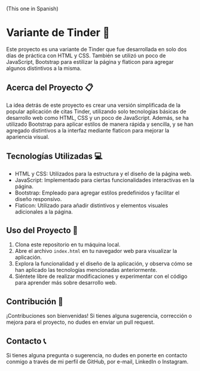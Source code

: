 (This one in Spanish)
# Variante de Tinder :gift_heart:

Este proyecto es una variante de Tinder que fue desarrollada en solo dos días de práctica con HTML y CSS. También se utilizó un poco de JavaScript, Bootstrap para estilizar la página y flaticon para agregar algunos distintivos a la misma.

## Acerca del Proyecto :clipboard:

La idea detrás de este proyecto es crear una versión simplificada de la popular aplicación de citas Tinder, utilizando solo tecnologías básicas de desarrollo web como HTML, CSS y un poco de JavaScript. Además, se ha utilizado Bootstrap para aplicar estilos de manera rápida y sencilla, y se han agregado distintivos a la interfaz mediante flaticon para mejorar la apariencia visual.

## Tecnologías Utilizadas :computer:

- HTML y CSS: Utilizados para la estructura y el diseño de la página web.
- JavaScript: Implementado para ciertas funcionalidades interactivas en la página.
- Bootstrap: Empleado para agregar estilos predefinidos y facilitar el diseño responsivo.
- Flaticon: Utilizado para añadir distintivos y elementos visuales adicionales a la página.

## Uso del Proyecto :open_file_folder:

1. Clona este repositorio en tu máquina local.
2. Abre el archivo `index.html` en tu navegador web para visualizar la aplicación.
3. Explora la funcionalidad y el diseño de la aplicación, y observa cómo se han aplicado las tecnologías mencionadas anteriormente.
4. Siéntete libre de realizar modificaciones y experimentar con el código para aprender más sobre desarrollo web.

## Contribución :wrench:

¡Contribuciones son bienvenidas! Si tienes alguna sugerencia, corrección o mejora para el proyecto, no dudes en enviar un pull request.

## Contacto :telephone_receiver:

Si tienes alguna pregunta o sugerencia, no dudes en ponerte en contacto conmigo a través de mi perfil de GitHub, por e-mail, LinkedIn o Instagram.



